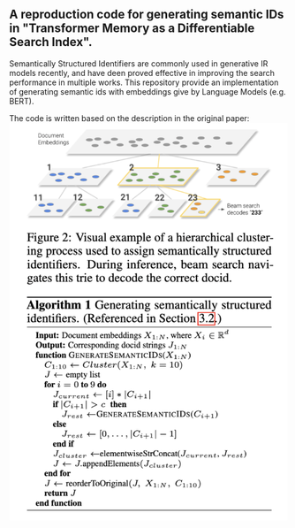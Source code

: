 ## A reproduction code for generating semantic IDs in "Transformer Memory as a Differentiable Search Index".
Semantically Structured Identifiers are commonly used in generative IR models recently, and have deen proved effective in improving the search performance in multiple works.
This repository provide an implementation of generating semantic ids with embeddings give by Language Models (e.g. BERT).

The code is written based on the description in the original paper:
![a](./semantic.png)